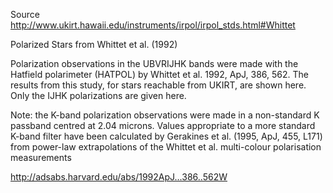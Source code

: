 Source http://www.ukirt.hawaii.edu/instruments/irpol/irpol_stds.html#Whittet

Polarized Stars from Whittet et al. (1992)

Polarization observations in the UBVRIJHK bands were made with the Hatfield polarimeter (HATPOL) by Whittet et al. 1992, ApJ, 386, 562. The results from this study, for stars reachable from UKIRT, are shown here. Only the IJHK polarizations are given here.

Note: the K-band polarization observations were made in a non-standard K passband centred at 2.04 microns. Values appropriate to a more standard K-band filter have been calculated by Gerakines et al. (1995, ApJ, 455, L171) from power-law extrapolations of the Whittet et al. multi-colour polarisation measurements


http://adsabs.harvard.edu/abs/1992ApJ...386..562W
